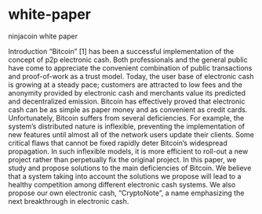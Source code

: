 # white-paper
ninjacoin white paper

Introduction
“Bitcoin” [1] has been a successful implementation of the concept of p2p electronic cash. Both
professionals and the general public have come to appreciate the convenient combination of
public transactions and proof-of-work as a trust model. Today, the user base of electronic cash
is growing at a steady pace; customers are attracted to low fees and the anonymity provided
by electronic cash and merchants value its predicted and decentralized emission. Bitcoin has
effectively proved that electronic cash can be as simple as paper money and as convenient as
credit cards.
Unfortunately, Bitcoin suffers from several deficiencies. For example, the system’s distributed
nature is inflexible, preventing the implementation of new features until almost all of the network users update their clients. Some critical flaws that cannot be fixed rapidly deter Bitcoin’s
widespread propagation. In such inflexible models, it is more efficient to roll-out a new project
rather than perpetually fix the original project.
In this paper, we study and propose solutions to the main deficiencies of Bitcoin. We believe
that a system taking into account the solutions we propose will lead to a healthy competition
among different electronic cash systems. We also propose our own electronic cash, “CryptoNote”,
a name emphasizing the next breakthrough in electronic cash.
